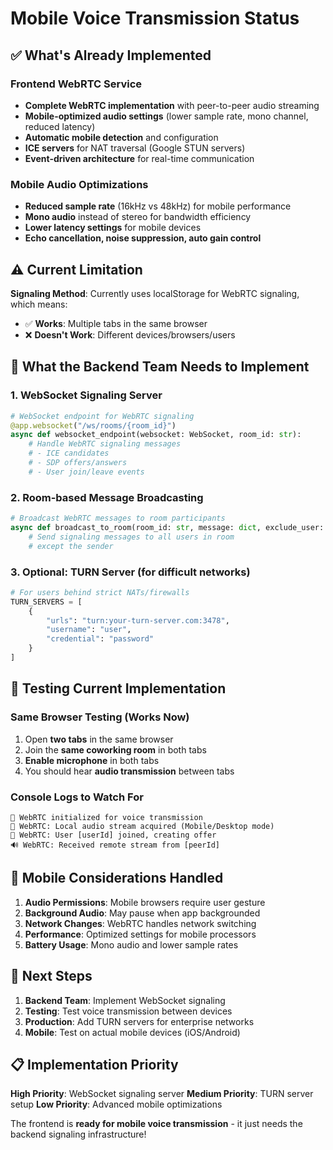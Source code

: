 # Mobile Voice Transmission Status

## ✅ What's Already Implemented

### Frontend WebRTC Service

- **Complete WebRTC implementation** with peer-to-peer audio streaming
- **Mobile-optimized audio settings** (lower sample rate, mono channel, reduced latency)
- **Automatic mobile detection** and configuration
- **ICE servers** for NAT traversal (Google STUN servers)
- **Event-driven architecture** for real-time communication

### Mobile Audio Optimizations

- **Reduced sample rate** (16kHz vs 48kHz) for mobile performance
- **Mono audio** instead of stereo for bandwidth efficiency  
- **Lower latency settings** for mobile devices
- **Echo cancellation, noise suppression, auto gain control**

## ⚠️ Current Limitation

**Signaling Method**: Currently uses localStorage for WebRTC signaling, which means:

- ✅ **Works**: Multiple tabs in the same browser
- ❌ **Doesn't Work**: Different devices/browsers/users

## 🔧 What the Backend Team Needs to Implement

### 1. WebSocket Signaling Server

```python
# WebSocket endpoint for WebRTC signaling
@app.websocket("/ws/rooms/{room_id}")
async def websocket_endpoint(websocket: WebSocket, room_id: str):
    # Handle WebRTC signaling messages
    # - ICE candidates
    # - SDP offers/answers
    # - User join/leave events
```

### 2. Room-based Message Broadcasting

```python
# Broadcast WebRTC messages to room participants
async def broadcast_to_room(room_id: str, message: dict, exclude_user: str = None):
    # Send signaling messages to all users in room
    # except the sender
```

### 3. Optional: TURN Server (for difficult networks)

```python
# For users behind strict NATs/firewalls
TURN_SERVERS = [
    {
        "urls": "turn:your-turn-server.com:3478",
        "username": "user",
        "credential": "password"
    }
]
```

## 🧪 Testing Current Implementation

### Same Browser Testing (Works Now)

1. Open **two tabs** in the same browser
2. Join the **same coworking room** in both tabs
3. **Enable microphone** in both tabs
4. You should hear **audio transmission** between tabs

### Console Logs to Watch For

```text
🔗 WebRTC initialized for voice transmission
🎵 WebRTC: Local audio stream acquired (Mobile/Desktop mode)
👋 WebRTC: User [userId] joined, creating offer
🔊 WebRTC: Received remote stream from [peerId]
```

## 📱 Mobile Considerations Handled

1. **Audio Permissions**: Mobile browsers require user gesture
2. **Background Audio**: May pause when app backgrounded
3. **Network Changes**: WebRTC handles network switching
4. **Performance**: Optimized settings for mobile processors
5. **Battery Usage**: Mono audio and lower sample rates

## 🚀 Next Steps

1. **Backend Team**: Implement WebSocket signaling
2. **Testing**: Test voice transmission between devices  
3. **Production**: Add TURN servers for enterprise networks
4. **Mobile**: Test on actual mobile devices (iOS/Android)

## 📋 Implementation Priority

**High Priority**: WebSocket signaling server
**Medium Priority**: TURN server setup
**Low Priority**: Advanced mobile optimizations

The frontend is **ready for mobile voice transmission** - it just needs the backend signaling infrastructure!
